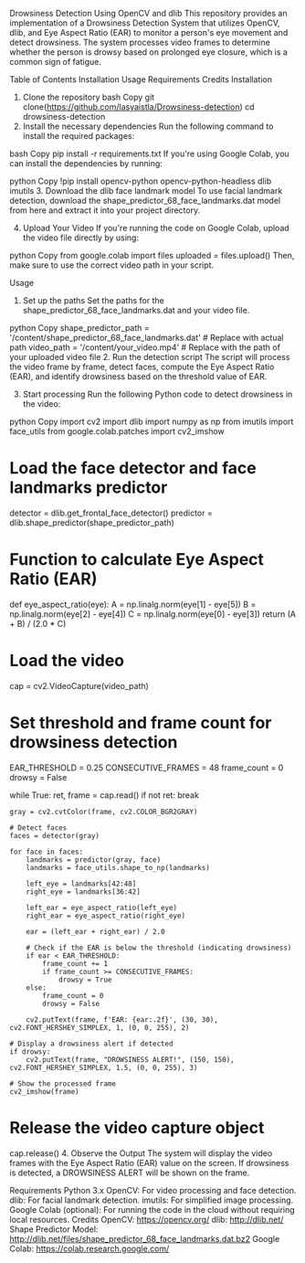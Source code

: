 Drowsiness Detection Using OpenCV and dlib
This repository provides an implementation of a Drowsiness Detection System that utilizes OpenCV, dlib, and Eye Aspect Ratio (EAR) to monitor a person's eye movement and detect drowsiness. The system processes video frames to determine whether the person is drowsy based on prolonged eye closure, which is a common sign of fatigue.

Table of Contents
Installation
Usage
Requirements
Credits
Installation
1. Clone the repository
bash
Copy
git clone(https://github.com/lasyaistla/Drowsiness-detection)
cd drowsiness-detection
2. Install the necessary dependencies
Run the following command to install the required packages:

bash
Copy
pip install -r requirements.txt
If you're using Google Colab, you can install the dependencies by running:

python
Copy
!pip install opencv-python opencv-python-headless dlib imutils
3. Download the dlib face landmark model
To use facial landmark detection, download the shape_predictor_68_face_landmarks.dat model from here and extract it into your project directory.

4. Upload Your Video
If you're running the code on Google Colab, upload the video file directly by using:

python
Copy
from google.colab import files
uploaded = files.upload()
Then, make sure to use the correct video path in your script.

Usage
1. Set up the paths
Set the paths for the shape_predictor_68_face_landmarks.dat and your video file.

python
Copy
shape_predictor_path = '/content/shape_predictor_68_face_landmarks.dat'  # Replace with actual path
video_path = '/content/your_video.mp4'  # Replace with the path of your uploaded video file
2. Run the detection script
The script will process the video frame by frame, detect faces, compute the Eye Aspect Ratio (EAR), and identify drowsiness based on the threshold value of EAR.

3. Start processing
Run the following Python code to detect drowsiness in the video:

python
Copy
import cv2
import dlib
import numpy as np
from imutils import face_utils
from google.colab.patches import cv2_imshow

# Load the face detector and face landmarks predictor
detector = dlib.get_frontal_face_detector()
predictor = dlib.shape_predictor(shape_predictor_path)

# Function to calculate Eye Aspect Ratio (EAR)
def eye_aspect_ratio(eye):
    A = np.linalg.norm(eye[1] - eye[5])
    B = np.linalg.norm(eye[2] - eye[4])
    C = np.linalg.norm(eye[0] - eye[3])
    return (A + B) / (2.0 * C)

# Load the video
cap = cv2.VideoCapture(video_path)

# Set threshold and frame count for drowsiness detection
EAR_THRESHOLD = 0.25
CONSECUTIVE_FRAMES = 48
frame_count = 0
drowsy = False

while True:
    ret, frame = cap.read()
    if not ret:
        break

    gray = cv2.cvtColor(frame, cv2.COLOR_BGR2GRAY)

    # Detect faces
    faces = detector(gray)

    for face in faces:
        landmarks = predictor(gray, face)
        landmarks = face_utils.shape_to_np(landmarks)

        left_eye = landmarks[42:48]
        right_eye = landmarks[36:42]

        left_ear = eye_aspect_ratio(left_eye)
        right_ear = eye_aspect_ratio(right_eye)

        ear = (left_ear + right_ear) / 2.0

        # Check if the EAR is below the threshold (indicating drowsiness)
        if ear < EAR_THRESHOLD:
            frame_count += 1
            if frame_count >= CONSECUTIVE_FRAMES:
                drowsy = True
        else:
            frame_count = 0
            drowsy = False

        cv2.putText(frame, f'EAR: {ear:.2f}', (30, 30), cv2.FONT_HERSHEY_SIMPLEX, 1, (0, 0, 255), 2)

    # Display a drowsiness alert if detected
    if drowsy:
        cv2.putText(frame, "DROWSINESS ALERT!", (150, 150), cv2.FONT_HERSHEY_SIMPLEX, 1.5, (0, 0, 255), 3)

    # Show the processed frame
    cv2_imshow(frame)

# Release the video capture object
cap.release()
4. Observe the Output
The system will display the video frames with the Eye Aspect Ratio (EAR) value on the screen. If drowsiness is detected, a DROWSINESS ALERT will be shown on the frame.

Requirements
Python 3.x
OpenCV: For video processing and face detection.
dlib: For facial landmark detection.
imutils: For simplified image processing.
Google Colab (optional): For running the code in the cloud without requiring local resources.
Credits
OpenCV: https://opencv.org/
dlib: http://dlib.net/
Shape Predictor Model: http://dlib.net/files/shape_predictor_68_face_landmarks.dat.bz2
Google Colab: https://colab.research.google.com/
